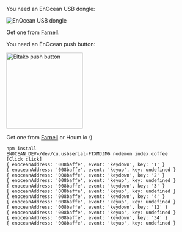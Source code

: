 You need an EnOcean USB dongle:

![EnOcean USB dongle](http://www.ehomeportal.de/shop/prodpic/BSC-EnOcean-USB-Stick-Smart-Connect-fuer-HomeMatic-CCU1-2-und-IP-Symcon-PM-0045_b_0.JPG)

Get one from [Farnell](http://uk.farnell.com/enocean/usb-300/usb-gateway-for-radio-868mhz/dp/2342011).

You need an EnOcean push button:

<img src="http://www.elektroland24.de/out/pictures/master/product/1/image_FMH4-RW_1.png" alt="Eltako push button" style="width:200px">

Get one from [Farnell](http://uk.farnell.com/enocean/ptm-210/module-switch-radio-tx-868mhz/dp/2134137) or Houm.io :)

    npm install
    ENOCEAN_DEV=/dev/cu.usbserial-FTXMJJM6 nodemon index.coffee
    [Click click]
    { enoceanAddress: '008baffe', event: 'keydown', key: '1' }
    { enoceanAddress: '008baffe', event: 'keyup', key: undefined }
    { enoceanAddress: '008baffe', event: 'keydown', key: '2' }
    { enoceanAddress: '008baffe', event: 'keyup', key: undefined }
    { enoceanAddress: '008baffe', event: 'keydown', key: '3' }
    { enoceanAddress: '008baffe', event: 'keyup', key: undefined }
    { enoceanAddress: '008baffe', event: 'keydown', key: '4' }
    { enoceanAddress: '008baffe', event: 'keyup', key: undefined }
    { enoceanAddress: '008baffe', event: 'keydown', key: '12' }
    { enoceanAddress: '008baffe', event: 'keyup', key: undefined }
    { enoceanAddress: '008baffe', event: 'keydown', key: '34' }
    { enoceanAddress: '008baffe', event: 'keyup', key: undefined }

